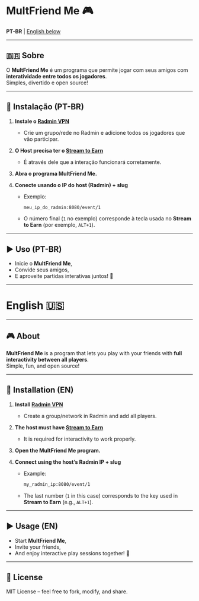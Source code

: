 # MultFriend Me 🎮

**PT-BR** | [English below](#english)

---

## 🇧🇷 Sobre

O **MultFriend Me** é um programa que permite jogar com seus amigos com **interatividade entre todos os jogadores**.  
Simples, divertido e open source!  

---

## 🚀 Instalação (PT-BR)

1. **Instale o [Radmin VPN](https://www.radmin-vpn.com/)**  
   - Crie um grupo/rede no Radmin e adicione todos os jogadores que vão participar.

2. **O Host precisa ter o [Stream to Earn](https://example.com/)**  
   - É através dele que a interação funcionará corretamente.

3. **Abra o programa MultFriend Me.**

4. **Conecte usando o IP do host (Radmin) + slug**  
   - Exemplo:  
     ```txt
     meu_ip_do_radmin:8080/event/1
     ```  
   - O número final (`1` no exemplo) corresponde à tecla usada no **Stream to Earn** (por exemplo, `ALT+1`).

---

## ▶️ Uso (PT-BR)

- Inicie o **MultFriend Me**,  
- Convide seus amigos,  
- E aproveite partidas interativas juntos! 🎉

---

# English 🇺🇸 <a name="english"></a>

---

## 🎮 About

**MultFriend Me** is a program that lets you play with your friends with **full interactivity between all players**.  
Simple, fun, and open source!  

---

## 🚀 Installation (EN)

1. **Install [Radmin VPN](https://www.radmin-vpn.com/)**  
   - Create a group/network in Radmin and add all players.

2. **The host must have [Stream to Earn](https://example.com/)**  
   - It is required for interactivity to work properly.

3. **Open the MultFriend Me program.**

4. **Connect using the host’s Radmin IP + slug**  
   - Example:  
     ```txt
     my_radmin_ip:8080/event/1
     ```  
   - The last number (`1` in this case) corresponds to the key used in **Stream to Earn** (e.g., `ALT+1`).

---

## ▶️ Usage (EN)

- Start **MultFriend Me**,  
- Invite your friends,  
- And enjoy interactive play sessions together! 🎉

---

## 📜 License

MIT License – feel free to fork, modify, and share.  
